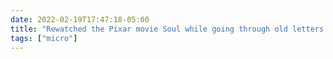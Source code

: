 ```yaml
---
date: 2022-02-19T17:47:18-05:00
title: "Rewatched the Pixar movie Soul while going through old letters and mementos, and that's quite the combination."
tags: ["micro"]
---
```

